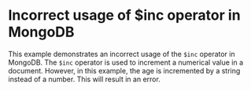 # Incorrect usage of $inc operator in MongoDB
This example demonstrates an incorrect usage of the `$inc` operator in MongoDB. The `$inc` operator is used to increment a numerical value in a document. However, in this example, the age is incremented by a string instead of a number. This will result in an error.